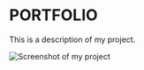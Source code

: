 # PORTFOLIO

This is a description of my project.

![Screenshot of my project](https://github.com/jaekaa/repo/blob/main/img/light_mode.png?raw=true)
